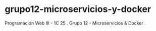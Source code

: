 # grupo12-microservicios-y-docker
Programación Web III - 1C 25 . Grupo 12 - Microservicios &amp; Docker .

